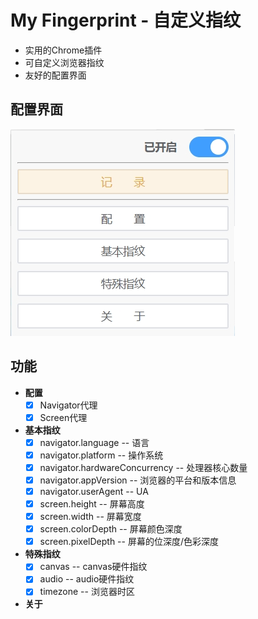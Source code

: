# My Fingerprint - 自定义指纹

- 实用的Chrome插件
- 可自定义浏览器指纹
- 友好的配置界面

## 配置界面

![界面](/images/popup.jpg)

## 功能

- **配置**
  - [x] Navigator代理
  - [x] Screen代理
- **基本指纹**
  - [x] navigator.language -- 语言
  - [x] navigator.platform -- 操作系统
  - [x] navigator.hardwareConcurrency -- 处理器核心数量
  - [x] navigator.appVersion -- 浏览器的平台和版本信息
  - [x] navigator.userAgent -- UA
  - [x] screen.height -- 屏幕高度
  - [x] screen.width -- 屏幕宽度
  - [x] screen.colorDepth -- 屏幕颜色深度
  - [x] screen.pixelDepth -- 屏幕的位深度/色彩深度
- **特殊指纹**
  - [x] canvas -- canvas硬件指纹
  - [x] audio -- audio硬件指纹
  - [x] timezone -- 浏览器时区
- **关于**

